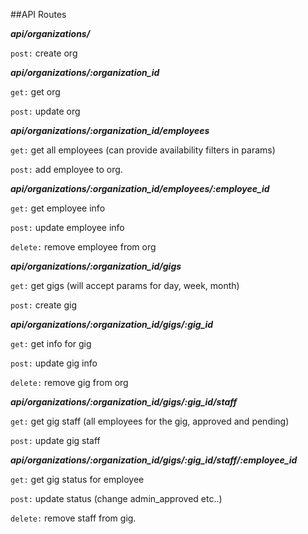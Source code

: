 ##API Routes

**_api/organizations/_**

  `post:` create org

**_api/organizations/:organization_id_**

  `get:` get org

  `post:` update org

**_api/organizations/:organization_id/employees_**

  `get:` get all employees (can provide availability filters in params)

  `post:` add employee to org.

**_api/organizations/:organization_id/employees/:employee_id_**

  `get:` get employee info

  `post:` update employee info

  `delete:` remove employee from org

**_api/organizations/:organization_id/gigs_**

  `get:` get gigs (will accept params for day, week, month)

  `post:` create gig

**_api/organizations/:organization_id/gigs/:gig_id_**

  `get:` get info for gig

  `post:` update gig info

  `delete:` remove gig from org

**_api/organizations/:organization_id/gigs/:gig_id/staff_**

  `get:` get gig staff (all employees for the gig, approved and pending)

  `post:` update gig staff

**_api/organizations/:organization_id/gigs/:gig_id/staff/:employee_id_**

  `get:` get gig status for employee

  `post:` update status (change admin_approved etc..)

  `delete:` remove staff from gig.